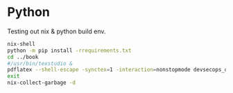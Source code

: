 # Python 

Testing out nix & python build env. 

```bash
nix-shell
python -m pip install -rrequirements.txt
cd ../book
#/usr/bin/texstudio &
pdflatex --shell-escape -synctex=1 -interaction=nonstopmode devsecops_quickstart.tex
exit
nix-collect-garbage -d
```